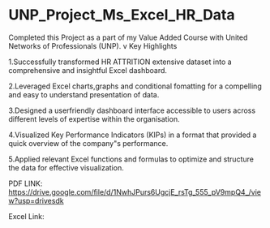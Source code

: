 # UNP_Project_Ms_Excel_HR_Data

Completed this Project as a part of my Value Added Course with United Networks of Professionals (UNP).
v
Key Highlights

1.Successfully transformed HR ATTRITION extensive dataset into a comprehensive and insightful Excel dashboard.

2.Leveraged Excel charts,graphs and conditional fomatting for a compelling and easy to understand presentation of data.

3.Designed a userfriendly dashboard interface accessible to users across different levels of expertise within the organisation.

4.Visualized Key Performance Indicators (KIPs) in a format that provided a quick overview of the company"s performance.

5.Applied relevant Excel functions and formulas to optimize and structure the data for effective visualization.

PDF LINK: https://drive.google.com/file/d/1NwhJPurs6UgcjE_rsTg_555_pV9mpQ4_/view?usp=drivesdk

Excel Link: 
